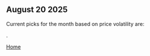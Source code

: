 <h2>August 20 2025</h2>
<P>Current picks for the month based on price volatility are:</p>
<p>.</p>
<a href=..>Home</a>
